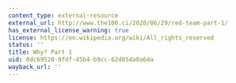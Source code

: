 ```yaml
---
content_type: external-resource
external_url: http://www.the100.ci/2020/06/29/red-team-part-1/
has_external_license_warning: true
license: https://en.wikipedia.org/wiki/All_rights_reserved
status: ''
title: Why? Part 1
uid: 0dc69528-9fdf-45b4-b9cc-62d054a0a64a
wayback_url: ''
---
```

